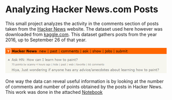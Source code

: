 # Analyzing Hacker News.com Posts
This small project analyzes the activity in the comments section of posts taken from the [Hacker News](https://news.ycombinator.com/) website. The dataset used here however was downloaded from [kaggle.com](https://www.kaggle.com/hacker-news/hacker-news-posts). This dataset gathers posts from the year 2016, up to September 26 of that year. 

![text](AskHN.png "Hacker News") </p>

One way the data can reveal useful information is by looking at the number of comments and number of points obtained by the posts in Hacker News. This work was done in the attached [Notebook](https://github.com/marchhombre/My-Projects/blob/master/Analyzing%20Hacker%20News%20Posts/Analyzing%20Hacker%20News%20Posts.ipynb)
